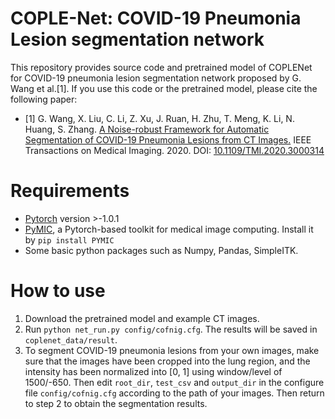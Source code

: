 # COPLE-Net: COVID-19 Pneumonia Lesion segmentation network
This repository provides source code and pretrained model of COPLENet for COVID-19 pneumonia lesion segmentation network proposed by G. Wang et al.[1]. If you use this code or the pretrained model, please cite the following paper:

* [1] G. Wang, X. Liu, C. Li, Z. Xu, J. Ruan, H. Zhu, T. Meng, K. Li, N. Huang, S. Zhang. 
[A Noise-robust Framework for Automatic Segmentation of COVID-19 Pneumonia Lesions from CT Images.][tmi2020] IEEE Transactions on Medical Imaging. 2020. DOI: [10.1109/TMI.2020.3000314][tmi2020]

# Requirements
* [Pytorch][torch_link] version >-1.0.1
* [PyMIC][pymic_link], a Pytorch-based toolkit for medical image computing. Install it by `pip install PYMIC`
* Some basic python packages such as Numpy, Pandas, SimpleITK.

[tmi2020]:https://ieeexplore.ieee.org/document/9109297
[torch_link]:https://pytorch.org
[pymic_link]:https://github.com/HiLab-git/PyMIC

# How to use
1. Download the pretrained model and example CT images.
2. Run `python net_run.py config/cofnig.cfg`. The results will be saved in `coplenet_data/result`.
3. To segment COVID-19 pneumonia lesions from your own images, make sure that the images have been cropped into the lung region, and the intensity has been normalized into [0, 1] using window/level of 1500/-650. Then edit `root_dir`, `test_csv` and `output_dir` in the configure file `config/cofnig.cfg` according to the path of your images. Then return to step 2 to obtain the segmentation results.
